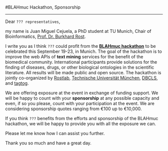 #BLAHmuc Hackathon, Sponsorship

---

Dear `??? representatives`,

my name is Juan Miguel Cejuela, a PhD student at TU Munich, Chair of Bioinformatics, [Prof. Dr. Burkhard Rost](https://en.wikipedia.org/wiki/Burkhard_Rost).

I write you as I think `???` could profit from the [**BLAHmuc hackathon**](http://blahmuc.linkedannotation.org) to be celebrated this September 19-23, in Munich. The goal of the hackathon is to improve the web APIs of **text mining** services for the benefit of the biomedical community. International participants provide solutions for the finding of diseases, drugs, or other biological ontologies in the scientific literature. All results will be made public and open source. The hackathon is jointly co-organized by [Rostlab](https://rostlab.org), [Technische Universität München](https://www.tum.de/en/homepage/), [DBCLS](http://dbcls.rois.ac.jp/en), and [tagtog](https://www.tagtog.net).

We are offering exposure at the event in exchange of funding support. We will be happy to count with your **sponsorship** at any possible capacity and even, if so you please, count with your participation at the event. We are considering sponsorship quotes ranging from €100 up to €10,000.

If you think `???` benefits from the efforts and sponsorship of the BLAHmuc hackathon, we will be happy to provide you with all the exposure we can.

Please let me know how I can assist you further.

Thank you so much and have a great day.
